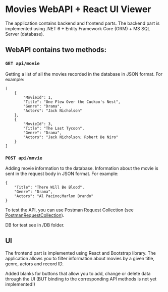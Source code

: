 # Movies WebAPI + React UI Viewer  
The application contains backend and frontend parts. The backend part is implemented using .NET 6 + Entity Framework Core (ORM) + MS SQL Server (database).

## WebAPI contains two methods:
### `GET api/movie`
Getting a list of all the movies recorded in the database in JSON format. For example:

    [
        {
            "MovieId": 1,
            "Title": "One Flew Over the Cuckoo's Nest",
            "Genre": "Drama",
            "Actors": "Jack Nicholson"
        },
        {
            "MovieId": 3,
            "Title": "The Last Tycoon",
            "Genre": "Drama",
            "Actors": "Jack Nicholson; Robert De Niro"
        }
    ]
### `POST api/movie`
Adding movie information to the database. Information about the movie is sent in the request body in JSON format. For example:
    
    {
        "Title": "There Will Be Blood",
        "Genre": "Drama",
        "Actors": "Al Pacino;Marlon Brando"
    }

To test the API, you can use Postman Request Collection (see [PostmanRequestCollection](https://github.com/vadimartyushenko/MoviesWebAPI.EF/blob/master/PostmanRequestCollection/MoviesAPI.postman_collection.json)).

DB for test see in /DB folder.

## UI

The frontend part is implemented using React and Bootstrap library. The application allows you to filter information about movies by a given title, genre, actors and record ID. 

Added blanks for buttons that allow you to add, change or delete data through the UI (BUT binding to the corresponding API methods is not yet implemented!)


